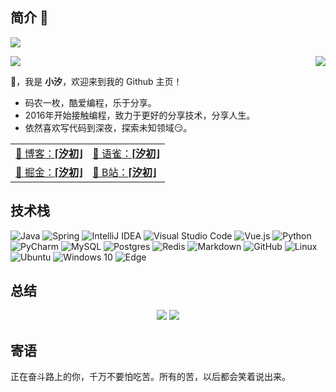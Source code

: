 <!--
**qfmx/qfmx** is a ✨ _special_ ✨ repository because its `README.md` (this file) appears on your GitHub profile.
-->
## 简介 👋

![](https://komarev.com/ghpvc/?username=qfmx&color=brightgreen)
<p>
  <img src="https://count.getloli.com/get/@qfmx?theme=rule34">
  <img src="https://weather-icon.journeyad.repl.co/@shenzhen?v=1" align="right">
</p>

👋，我是 **小汐**，欢迎来到我的 Github 主页！

- 码农一枚，酷爱编程，乐于分享。
- 2016年开始接触编程，致力于更好的分享技术，分享人生。
- 依然喜欢写代码到深夜，探索未知领域😏。

|                                                              |                                                              |
| ------------------------------------------------------------ | :----------------------------------------------------------- |
| [🎈 博客：**⌈汐初⌋**](https://allms.cn)                    | [🎉 语雀：**⌈汐初⌋**](https://www.yuque.com/josxy/)     |
| [🎊 掘金：**⌈汐初⌋**](https://juejin.cn/user/3456520287952285/posts) | [🎯 B站：**⌈汐初⌋**](https://space.bilibili.com/424210875) |

## 技术栈

![Java](https://img.shields.io/badge/java-%23ED8B00.svg?style=for-the-badge&logo=java&logoColor=white)
![Spring](https://img.shields.io/badge/spring-%236DB33F.svg?style=for-the-badge&logo=spring&logoColor=white)
![IntelliJ IDEA](https://img.shields.io/badge/IntelliJIDEA-000000.svg?style=for-the-badge&logo=intellij-idea&logoColor=white)
![Visual Studio Code](https://img.shields.io/badge/VisualStudioCode-0078d7.svg?style=for-the-badge&logo=visual-studio-code&logoColor=white)
![Vue.js](https://img.shields.io/badge/vuejs-%2335495e.svg?style=for-the-badge&logo=vuedotjs&logoColor=%234FC08D)
![Python](https://img.shields.io/badge/python-3670A0?style=for-the-badge&logo=python&logoColor=ffdd54)
![PyCharm](https://img.shields.io/badge/pycharm-143?style=for-the-badge&logo=pycharm&logoColor=black&color=black&labelColor=green)
![MySQL](https://img.shields.io/badge/mysql-%2300f.svg?style=for-the-badge&logo=mysql&logoColor=white)
![Postgres](https://img.shields.io/badge/postgres-%23316192.svg?style=for-the-badge&logo=postgresql&logoColor=white)
![Redis](https://img.shields.io/badge/redis-%23DD0031.svg?style=for-the-badge&logo=redis&logoColor=white)
![Markdown](https://img.shields.io/badge/markdown-%23000000.svg?style=for-the-badge&logo=markdown&logoColor=white)
![GitHub](https://img.shields.io/badge/github-%23121011.svg?style=for-the-badge&logo=github&logoColor=white)
![Linux](https://img.shields.io/badge/Linux-FCC624?style=for-the-badge&logo=linux&logoColor=black)
![Ubuntu](https://img.shields.io/badge/Ubuntu-E95420?style=for-the-badge&logo=ubuntu&logoColor=white)
![Windows 10](https://img.shields.io/badge/Windows-0078D6?style=for-the-badge&logo=windows&logoColor=white)
![Edge](https://img.shields.io/badge/Edge-0078D7?style=for-the-badge&logo=Microsoft-edge&logoColor=white)
  

## 总结

<p align = "center">
  <img src = "https://github-readme-stats.vercel.app/api/top-langs/?username=qfmx&theme=radical&locale=cn&line_height=20">
  <img src = "https://github-readme-stats.vercel.app/api?username=qfmx&count_private=true&show_icons=true&theme=radical&locale=cn&line_height=40">
</p>

## 寄语

正在奋斗路上的你，千万不要怕吃苦。所有的苦，以后都会笑着说出来。
